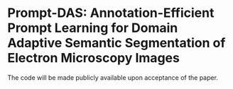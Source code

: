 # Prompt-DAS: Annotation-Efficient Prompt Learning for Domain Adaptive Semantic Segmentation of Electron Microscopy Images
The code will be made publicly available upon acceptance of the paper.
